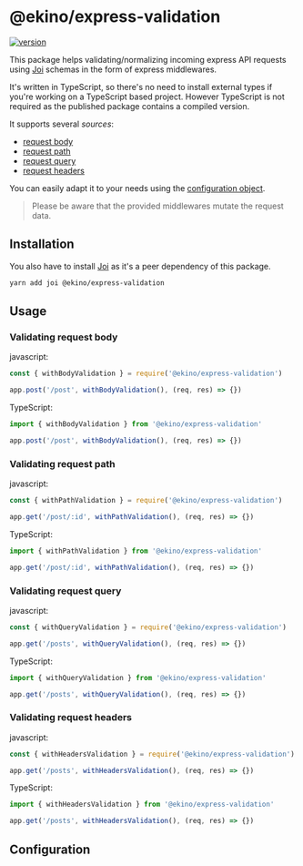 # @ekino/express-validation

[![version](https://img.shields.io/npm/v/@ekino/express-validation.svg?style=flat-square)](https://www.npmjs.com/package/@ekino/express-validation)

This package helps validating/normalizing incoming express API requests
using [Joi](https://github.com/hapijs/joi) schemas in the form of express middlewares.

It's written in TypeScript, so there's no need to install external types
if you're working on a TypeScript based project.
However TypeScript is not required as the published package contains
a compiled version.

It supports several _sources_:

-   [request body](#validating-request-body)
-   [request path](#validating-request-path)
-   [request query](#validating-request-query)
-   [request headers](#validating-request-headers)

You can easily adapt it to your needs using the [configuration object](#configuration).

> Please be aware that the provided middlewares mutate the request data.

## Installation

You also have to install [Joi](https://github.com/hapijs/joi) as it's a peer dependency
of this package.

```sh
yarn add joi @ekino/express-validation
```

## Usage

### Validating request body

javascript:

```js
const { withBodyValidation } = require('@ekino/express-validation')

app.post('/post', withBodyValidation(), (req, res) => {})
```

TypeScript:

```typescript
import { withBodyValidation } from '@ekino/express-validation'

app.post('/post', withBodyValidation(), (req, res) => {})
```

### Validating request path

javascript:

```js
const { withPathValidation } = require('@ekino/express-validation')

app.get('/post/:id', withPathValidation(), (req, res) => {})
```

TypeScript:

```typescript
import { withPathValidation } from '@ekino/express-validation'

app.get('/post/:id', withPathValidation(), (req, res) => {})
```

### Validating request query

javascript:

```js
const { withQueryValidation } = require('@ekino/express-validation')

app.get('/posts', withQueryValidation(), (req, res) => {})
```

TypeScript:

```typescript
import { withQueryValidation } from '@ekino/express-validation'

app.get('/posts', withQueryValidation(), (req, res) => {})
```

### Validating request headers

javascript:

```js
const { withHeadersValidation } = require('@ekino/express-validation')

app.get('/posts', withHeadersValidation(), (req, res) => {})
```

TypeScript:

```typescript
import { withHeadersValidation } from '@ekino/express-validation'

app.get('/posts', withHeadersValidation(), (req, res) => {})
```

## Configuration
